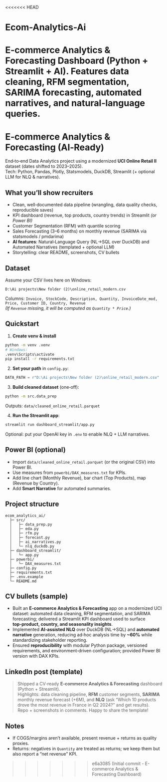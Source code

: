 <<<<<<< HEAD
# Ecom-Analytics-Ai
E-commerce Analytics &amp; Forecasting Dashboard (Python + Streamlit + AI).  Features data cleaning, RFM segmentation, SARIMA forecasting, automated narratives, and natural-language queries.
=======
# E‑commerce Analytics & Forecasting (AI‑Ready)
End‑to‑end Data Analytics project using a modernized **UCI Online Retail II** dataset (dates shifted to 2023–2025).  
Tech: Python, Pandas, Plotly, Statsmodels, DuckDB, Streamlit (+ optional LLM for NLQ & narratives).

## What you’ll show recruiters
- Clean, well‑documented data pipeline (wrangling, data quality checks, reproducible saves)
- KPI dashboard (revenue, top products, country trends) in Streamlit *(or Power BI)*
- Customer Segmentation (RFM) with quantile scoring
- Sales Forecasting (3–6 months) on monthly revenue (SARIMA via statsmodels / pmdarima)
- **AI features**: Natural‑Language Query (NL→SQL over DuckDB) and Automated Narratives (templated + optional LLM)
- Storytelling: clear README, screenshots, CV bullets

## Dataset
Assume your CSV lives here on Windows:
```
D:\Ai projects\New folder (2)\online_retail_modern.csv
```
Columns: `Invoice, StockCode, Description, Quantity, InvoiceDate_mod, Price, Customer ID, Country, Revenue`  
*(If `Revenue` missing, it will be computed as `Quantity * Price`.)*

## Quickstart
1) **Create venv & install**
```bash
python -m venv .venv
# Windows:
.venv\Scripts\activate
pip install -r requirements.txt
```
2) **Set your path** in `config.py`:
```python
DATA_PATH = r"D:\Ai projects\New folder (2)\online_retail_modern.csv"
```
3) **Build cleaned dataset** (one‑off):
```bash
python -m src.data_prep
```
Outputs: `data/cleaned_online_retail.parquet`

4) **Run the Streamlit app**:
```bash
streamlit run dashboard_streamlit/app.py
```
Optional: put your OpenAI key in `.env` to enable NLQ + LLM narratives.

## Power BI (optional)
- Import `data/cleaned_online_retail.parquet` (or the original CSV) into Power BI.
- Use measures from `powerbi/DAX_measures.txt` for KPIs.
- Add line chart (Monthly Revenue), bar chart (Top Products), map (Revenue by Country).
- Add **Smart Narrative** for automated summaries.

## Project structure
```
ecom_analytics_ai/
  ├─ src/
  │   ├─ data_prep.py
  │   ├─ eda.py
  │   ├─ rfm.py
  │   ├─ forecast.py
  │   ├─ ai_narratives.py
  │   └─ nlq_duckdb.py
  ├─ dashboard_streamlit/
  │   └─ app.py
  ├─ powerbi/
  │   └─ DAX_measures.txt
  ├─ config.py
  ├─ requirements.txt
  ├─ .env.example
  └─ README.md
```

## CV bullets (sample)
- Built an **E‑commerce Analytics & Forecasting** app on a modernized UCI dataset: automated data cleaning, RFM segmentation, and SARIMA forecasting; delivered a Streamlit KPI dashboard used to surface **top‑product, country, and seasonality insights**.
- Implemented **AI‑assisted NLQ** over DuckDB (NL→SQL) and **automated narrative** generation, reducing ad‑hoc analysis time by **~60%** while standardizing stakeholder reporting.
- Ensured **reproducibility** with modular Python package, versioned requirements, and environment‑driven configuration; provided Power BI version with DAX KPIs.

## LinkedIn post (template)
> Shipped a CV‑ready **E‑commerce Analytics & Forecasting** dashboard (Python + Streamlit).  
> Highlights: data cleaning pipeline, **RFM** customer segments, **SARIMA** monthly revenue forecast (+6M), and **NLQ** (ask “Which 10 products drove the most revenue in France in Q2 2024?” and get results).  
> Repo + screenshots in comments. Happy to share the template!

## Notes
- If COGS/margins aren’t available, present revenue + returns as quality proxies.
- Returns: negatives in `Quantity` are treated as returns; we keep them but also report a “net revenue” KPI.
>>>>>>> e6a3085 (Initial commit - E-commerce Analytics & Forecasting Dashboard)
